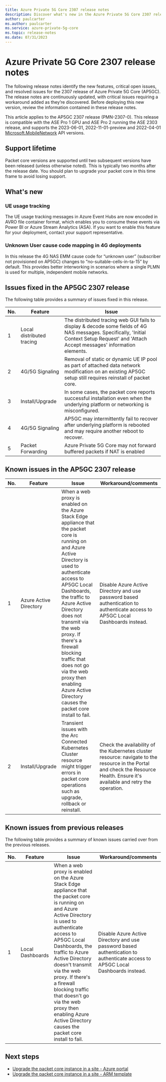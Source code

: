 ```yaml
---
title: Azure Private 5G Core 2307 release notes
description: Discover what's new in the Azure Private 5G Core 2307 release
author: paulcarter
ms.author: paulcarter
ms.service: azure-private-5g-core
ms.topic: release-notes
ms.date: 07/31/2023
---
```


# Azure Private 5G Core 2307 release notes

The following release notes identify the new features, critical open issues, and resolved issues for the 2307 release of Azure Private 5G Core (AP5GC). The release notes are continuously updated, with critical issues requiring a workaround added as they’re discovered. Before deploying this new version, review the information contained in these release notes.

This article applies to the AP5GC 2307 release (PMN-2307-0). This release is compatible with the ASE Pro 1 GPU and ASE Pro 2 running the ASE 2303 release, and supports the 2023-06-01, 2022-11-01-preview and 2022-04-01 [Microsoft.MobileNetwork](/rest/api/mobilenetwork) API versions.

## Support lifetime

Packet core versions are supported until two subsequent versions have been released (unless otherwise noted). This is typically two months after the release date. You should plan to upgrade your packet core in this time frame to avoid losing support.

## What's new
### UE usage tracking
The UE usage tracking messages in Azure Event Hubs are now encoded in AVRO file container format, which enables you to consume these events via Power BI or Azure Stream Analytics (ASA). If you want to enable this feature for your deployment, contact your support representative.

### Unknown User cause code mapping in 4G deployments
In this release the 4G NAS EMM cause code for “unknown user” (subscriber not provisioned on AP5GC) changes to “no-suitable-cells-in-ta-15” by default. This provides better interworking in scenarios where a single PLMN is used for multiple, independent mobile networks.

## Issues fixed in the AP5GC 2307 release

The following table provides a summary of issues fixed in this release.

  |No.  |Feature  | Issue |
  |-----|-----|-----|
  | 1 | Local distributed tracing | The distributed tracing web GUI fails to display & decode some fields of 4G NAS messages. Specifically, 'Initial Context Setup Request' and 'Attach Accept messages' information elements.
  | 2 | 4G/5G Signaling | Removal of static or dynamic UE IP pool as part of attached data network modification on an existing AP5GC setup still requires reinstall of packet core.
  | 3 | Install/Upgrade | In some cases, the packet core reports successful installation even when the underlying platform or networking is misconfigured. 
  | 4 | 4G/5G Signaling | AP5GC may intermittently fail to recover after underlying platform is rebooted and may require another reboot to recover.
  | 5 | Packet Forwarding | Azure Private 5G Core may not forward buffered packets if NAT is enabled | 

## Known issues in the AP5GC 2307 release
  |No.  |Feature  | Issue | Workaround/comments |
  |-----|-----|-----|-----|
  | 1 | Azure Active Directory | When a web proxy is enabled on the Azure Stack Edge appliance that the packet core is running on and Azure Active Directory is used to authenticate access to AP5GC Local Dashboards, the traffic to Azure Active Directory does not transmit via the web proxy. If there's a firewall blocking traffic that does not go via the web proxy then enabling Azure Active Directory causes the packet core install to fail. | Disable Azure Active Directory and use password based authentication to authenticate access to AP5GC Local Dashboards instead. |
  | 2 | Install/Upgrade | Transient issues with the Arc Connected Kubernetes Cluster resource might trigger errors in packet core operations such as upgrade, rollback or reinstall.  | Check the availability of the Kubernetes cluster resource: navigate to the resource in the Portal and check the Resource Health. Ensure it's available and retry the operation. |  

## Known issues from previous releases

The following table provides a summary of known issues carried over from the previous releases.

  |No.  |Feature  | Issue | Workaround/comments |
  |-----|-----|-----|-----|
  | 1 | Local Dashboards | When a web proxy is enabled on the Azure Stack Edge appliance that the packet core is running on and Azure Active Directory is used to authenticate access to AP5GC Local Dashboards, the traffic to Azure Active Directory doesn't transmit via the web proxy. If there's a firewall blocking traffic that doesn't go via the web proxy then enabling Azure Active Directory causes the packet core install to fail. | Disable Azure Active Directory and use password based authentication to authenticate access to AP5GC Local Dashboards instead. |
  

## Next steps

- [Upgrade the packet core instance in a site - Azure portal](upgrade-packet-core-azure-portal.md)
- [Upgrade the packet core instance in a site - ARM template](upgrade-packet-core-arm-template.md)
